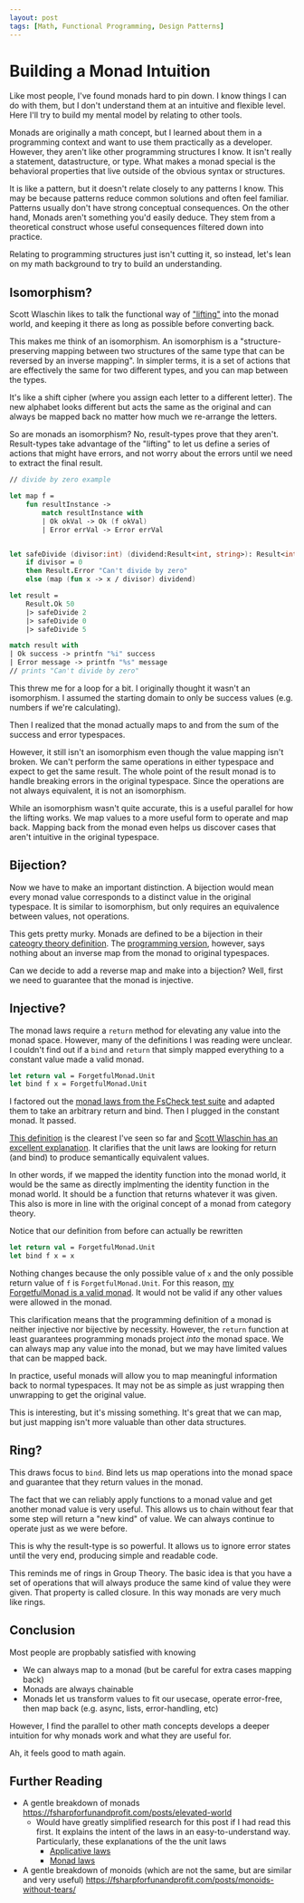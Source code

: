 ```yaml
---
layout: post
tags: [Math, Functional Programming, Design Patterns]
---
```

# Building a Monad Intuition

Like most people, I've found monads hard to pin down. I know things I can do with them, but I don't understand them at an intuitive and flexible level. Here I'll try to build my mental model by relating to other tools.

Monads are originally a math concept, but I learned about them in a programming context and want to use them practically as a developer. However, they aren't like other programming structures I know. It isn't really a statement, datastructure, or type. What makes a monad special is the behavioral properties that live outside of the obvious syntax or structures.

It is like a pattern, but it doesn't relate closely to any patterns I know. This may be because patterns reduce common solutions and often feel familiar. Patterns usually don't have strong conceptual consequences. On the other hand, Monads aren't something you'd easily deduce. They stem from a theoretical construct whose useful consequences filtered down into practice. 

Relating to programming structures just isn't cutting it, so instead, let's lean on my math background to try to build an understanding.

## Isomorphism?

<!-- TODO: I concluded that they aren't an isomorphism, but the wikipedia article states that every monad is formed by a set of adjunctions, and adjuctions are a pair of bijectional functions between two sets. This means they would be an isomorphism... I'm confused

I think the mistake i'm making is that result types are actually monads of the (Success + Error) space

Ah. I see my mistake. A bijections is only the same as an isomorphism for an unstructured set. We also have operations that apply to each type set. Those operations could fail for the one side or the other and thus bijection != isomorphism
 -->
Scott Wlaschin likes to talk the functional way of ["lifting"](https://fsharpforfunandprofit.com/posts/elevated-world/) into the monad world, and keeping it there as long as possible before converting back.

This makes me think of an isomorphism. An isomorphism is a "structure-preserving mapping between two structures of the same type that can be reversed by an inverse mapping". In simpler terms, it is a set of actions that are effectively the same for two different types, and you can map between the types.

It's like a shift cipher (where you assign each letter to a different letter). The new alphabet looks different but acts the same as the original and can always be mapped back no matter how much we re-arrange the letters.

So are monads an isomorphism? No, result-types prove that they aren't. Result-types take advantage of the "lifting" to let us define a series of actions that might have errors, and not worry about the errors until we need to extract the final result.
```fs
// divide by zero example

let map f = 
    fun resultInstance -> 
        match resultInstance with
        | Ok okVal -> Ok (f okVal)
        | Error errVal -> Error errVal


let safeDivide (divisor:int) (dividend:Result<int, string>): Result<int, string> = 
    if divisor = 0
    then Result.Error "Can't divide by zero"
    else (map (fun x -> x / divisor) dividend) 

let result = 
    Result.Ok 50 
    |> safeDivide 2
    |> safeDivide 0
    |> safeDivide 5

match result with
| Ok success -> printfn "%i" success
| Error message -> printfn "%s" message
// prints "Can't divide by zero"

```

This threw me for a loop for a bit. I originally thought it wasn't an isomorphism. I assumed the starting domain to only be success values (e.g. numbers if we're calculating). 

Then I realized that the monad actually maps to and from the sum of the success and error typespaces. 

However, it still isn't an isomorphism even though the value mapping isn't broken. We can't perform the same operations in either typespace and expect to get the same result. The whole point of the result monad is to handle breaking errors in the original typespace. Since the operations are not always equivalent, it is not an isomorphism.

While an isomorphism wasn't quite accurate, this is a useful parallel for how the lifting works. We map values to a more useful form to operate and map back. Mapping back from the monad even helps us discover cases that aren't intuitive in the original typespace.

## Bijection?

Now we have to make an important distinction. A bijection would mean every monad value corresponds to a distinct value in the original typespace. It is similar to isomorphism, but only requires an equivalence between values, not operations.

This gets pretty murky. Monads are defined to be a bijection in their [cateogry theory definition](https://en.wikipedia.org/wiki/Monad_(category_theory)). The [programming version](https://wiki.haskell.org/Monad_laws), however, says nothing about an inverse map from the monad to original typespaces. 

Can we decide to add a reverse map and make into a bijection? Well, first we need to guarantee that the monad is injective.

## Injective?

The monad laws require a `return` method for elevating any value into the monad space. However, many of the definitions I was reading were unclear. I couldn't find out if a `bind` and `return` that simply mapped everything to a constant value made a valid monad.

```fs
let return val = ForgetfulMonad.Unit
let bind f x = ForgetfulMonad.Unit
```

I factored out the [monad laws from the FsCheck test suite](https://github.com/fscheck/FsCheck/blob/9cc51c65ab0051e6d90cba4e138b96f5da980397/tests/FsCheck.Test/Gen.fs#L403) and adapted them to take an arbitrary return and bind. Then I plugged in the constant monad. It passed. 

[This definition](https://wiki.haskell.org/Monad_laws) is the clearest I've seen so far and [Scott Wlaschin has an excellent explanation](https://fsharpforfunandprofit.com/posts/elevated-world-2/#the-properties-of-a-correct-bindreturn-implementation). It clarifies that the unit laws are looking for return (and bind) to produce semantically equivalent values. 

In other words, if we mapped the identity function into the monad world, it would be the same as directly implmenting the identity function in the monad world. It should be a function that returns whatever it was given. This also is more in line with the original concept of a monad from category theory.

Notice that our definition from before can actually be rewritten
```fs
let return val = ForgetfulMonad.Unit
let bind f x = x
```

Nothing changes because the only possible value of `x` and the only possible return value of `f` is `ForgetfulMonad.Unit`. For this reason, [my ForgetfulMonad is a valid monad](https://stackoverflow.com/questions/11530412/monad-for-const). It would not be valid if any other values were allowed in the monad.

<!--
The clearest formal definition i've seen: https://wiki.haskell.org/Monad_laws
 This article also helps clarify the rules https://www.sitepoint.com/how-optional-breaks-the-monad-laws-and-why-it-matters -->

This clarification means that the programming definition of a monad is neither injective nor bijective by necessity. However, the `return` function at least guarantees programming monads project *into* the monad space. We can always map any value into the monad, but we may have limited values that can be mapped back.

In practice, useful monads will allow you to map meaningful information back to normal typespaces. It may not be as simple as just wrapping then unwrapping to get the original value.

This is interesting, but it's missing something. It's great that we can map, but just mapping isn't more valuable than other data structures. 

## Ring?

This draws focus to `bind`. Bind lets us map operations into the monad space and guarantee that they return values in the monad.

The fact that we can reliably apply functions to a monad value and get another monad value is very useful. This allows us to chain without fear that some step will return a "new kind" of value. We can always continue to operate just as we were before. 

This is why the result-type is so powerful. It allows us to ignore error states until the very end, producing simple and readable code.

This reminds me of rings in Group Theory. The basic idea is that you have a set of operations that will always produce the same kind of value they were given. That property is called closure. In this way monads are very much like rings.

## Conclusion

Most people are propbably satisfied with knowing
- We can always map to a monad (but be careful for extra cases mapping back)
- Monads are always chainable
- Monads let us transform values to fit our usecase, operate error-free, then map back (e.g. async, lists, error-handling, etc)

However, I find the parallel to other math concepts develops a deeper intuition for why monads work and what they are useful for.

Ah, it feels good to math again.


## Further Reading
- A gentle breakdown of monads https://fsharpforfunandprofit.com/posts/elevated-world
  - Would have greatly simplified research for this post if I had read this first. It explains the intent of the laws in an easy-to-understand way. Particularly, these explanations of the the unit laws 
    - [Applicative laws](https://fsharpforfunandprofit.com/posts/elevated-world/#the-properties-of-a-correct-applyreturn-implementation)
    -  [Monad laws](https://fsharpforfunandprofit.com/posts/elevated-world-2/#the-properties-of-a-correct-bindreturn-implementation)
- A gentle breakdown of monoids (which are not the same, but are similar and very useful) https://fsharpforfunandprofit.com/posts/monoids-without-tears/



<!-- 
adapted from https://github.com/fscheck/FsCheck/blob/9cc51c65ab0051e6d90cba4e138b96f5da980397/tests/FsCheck.Test/Gen.fs#L403

let sample n = Gen.sample 1000 n

let sample1 gn = sample 1 gn |> List.head

module MonadLaws =
    let LeftIdentity bind _return (a:'a) (f:'a -> 'b) =
        let f = f >> _return
        let left = (bind (_return a)  f)
        let right = f a
        left = right 
    let RightIdentity bind _return (a:'a) =
        let m = _return a
        let left = bind m _return
        let right = m
        left = right
    let Associativity bind _return (a:'a) (f:'a->'b) (g:'b->'c) =
        let m = _return a
        let f = f >> _return
        let g = g >> _return
        let left = bind (bind m f) g
        let right =  bind m (fun x -> bind (f x)  g)
        left = right

    let All bind _return =
        (LeftIdentity bind _return) |@ "Left Identity"
        .&. (RightIdentity bind _return) |@ "RightIdentity"
        .&. (Associativity bind _return) |@ "Associativity"

type EmptyMonad<'a> = 
    | Empty

[<Fact>]
let ``should satisfy Monad laws``() =
    //let bind = (>>=)
    //let _return = Gen.constant
    let bind x f = Empty
    let _return x = Empty
    Check.Quick (MonadLaws.All bind _return)

 -->